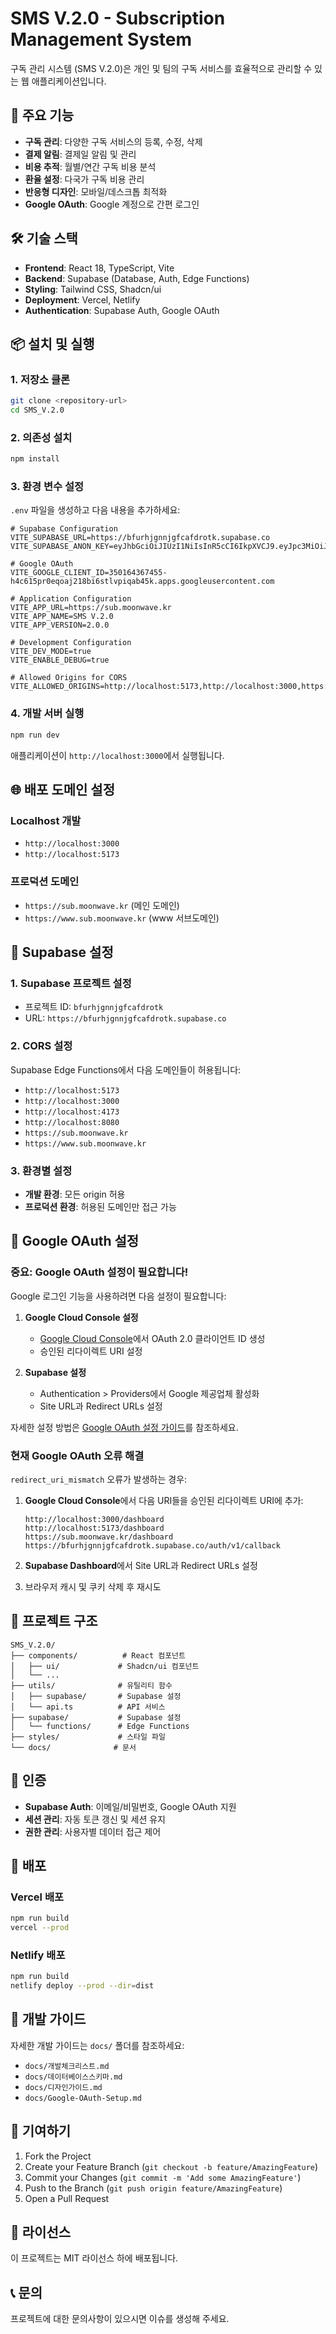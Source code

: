 # SMS V.2.0 - Subscription Management System

구독 관리 시스템 (SMS V.2.0)은 개인 및 팀의 구독 서비스를 효율적으로 관리할 수 있는 웹 애플리케이션입니다.

## 🚀 주요 기능

- **구독 관리**: 다양한 구독 서비스의 등록, 수정, 삭제
- **결제 알림**: 결제일 알림 및 관리
- **비용 추적**: 월별/연간 구독 비용 분석
- **환율 설정**: 다국가 구독 비용 관리
- **반응형 디자인**: 모바일/데스크톱 최적화
- **Google OAuth**: Google 계정으로 간편 로그인

## 🛠️ 기술 스택

- **Frontend**: React 18, TypeScript, Vite
- **Backend**: Supabase (Database, Auth, Edge Functions)
- **Styling**: Tailwind CSS, Shadcn/ui
- **Deployment**: Vercel, Netlify
- **Authentication**: Supabase Auth, Google OAuth

## 📦 설치 및 실행

### 1. 저장소 클론
```bash
git clone <repository-url>
cd SMS_V.2.0
```

### 2. 의존성 설치
```bash
npm install
```

### 3. 환경 변수 설정
`.env` 파일을 생성하고 다음 내용을 추가하세요:

```env
# Supabase Configuration
VITE_SUPABASE_URL=https://bfurhjgnnjgfcafdrotk.supabase.co
VITE_SUPABASE_ANON_KEY=eyJhbGciOiJIUzI1NiIsInR5cCI6IkpXVCJ9.eyJpc3MiOiJzdXBhYmFzZSIsInJlZiI6ImJmdXJoamdubmpnZmNhZmRyb3RrIiwicm9sZSI6ImFub24iLCJpYXQiOjE3NTM2MDQ4NTIsImV4cCI6MjA2OTE4MDg1Mn0.mxP7V92XRdY8e_7r9GR3B04blukhVf1vu_teRguv20U

# Google OAuth
VITE_GOOGLE_CLIENT_ID=350164367455-h4c615pr0eqoaj218bi6stlvpiqab45k.apps.googleusercontent.com

# Application Configuration
VITE_APP_URL=https://sub.moonwave.kr
VITE_APP_NAME=SMS V.2.0
VITE_APP_VERSION=2.0.0

# Development Configuration
VITE_DEV_MODE=true
VITE_ENABLE_DEBUG=true

# Allowed Origins for CORS
VITE_ALLOWED_ORIGINS=http://localhost:5173,http://localhost:3000,https://sub.moonwave.kr,https://www.sub.moonwave.kr
```

### 4. 개발 서버 실행
```bash
npm run dev
```

애플리케이션이 `http://localhost:3000`에서 실행됩니다.

## 🌐 배포 도메인 설정

### Localhost 개발
- `http://localhost:3000`
- `http://localhost:5173`

### 프로덕션 도메인
- `https://sub.moonwave.kr` (메인 도메인)
- `https://www.sub.moonwave.kr` (www 서브도메인)

## 🔧 Supabase 설정

### 1. Supabase 프로젝트 설정
- 프로젝트 ID: `bfurhjgnnjgfcafdrotk`
- URL: `https://bfurhjgnnjgfcafdrotk.supabase.co`

### 2. CORS 설정
Supabase Edge Functions에서 다음 도메인들이 허용됩니다:
- `http://localhost:5173`
- `http://localhost:3000`
- `http://localhost:4173`
- `http://localhost:8080`
- `https://sub.moonwave.kr`
- `https://www.sub.moonwave.kr`

### 3. 환경별 설정
- **개발 환경**: 모든 origin 허용
- **프로덕션 환경**: 허용된 도메인만 접근 가능

## 🔐 Google OAuth 설정

### 중요: Google OAuth 설정이 필요합니다!

Google 로그인 기능을 사용하려면 다음 설정이 필요합니다:

1. **Google Cloud Console 설정**
   - [Google Cloud Console](https://console.cloud.google.com/)에서 OAuth 2.0 클라이언트 ID 생성
   - 승인된 리다이렉트 URI 설정

2. **Supabase 설정**
   - Authentication > Providers에서 Google 제공업체 활성화
   - Site URL과 Redirect URLs 설정

자세한 설정 방법은 [Google OAuth 설정 가이드](docs/Google-OAuth-Setup.md)를 참조하세요.

### 현재 Google OAuth 오류 해결

`redirect_uri_mismatch` 오류가 발생하는 경우:

1. **Google Cloud Console**에서 다음 URI들을 승인된 리다이렉트 URI에 추가:
   ```
   http://localhost:3000/dashboard
   http://localhost:5173/dashboard
   https://sub.moonwave.kr/dashboard
   https://bfurhjgnnjgfcafdrotk.supabase.co/auth/v1/callback
   ```

2. **Supabase Dashboard**에서 Site URL과 Redirect URLs 설정

3. 브라우저 캐시 및 쿠키 삭제 후 재시도

## 📁 프로젝트 구조

```
SMS_V.2.0/
├── components/          # React 컴포넌트
│   ├── ui/             # Shadcn/ui 컴포넌트
│   └── ...
├── utils/              # 유틸리티 함수
│   ├── supabase/       # Supabase 설정
│   └── api.ts          # API 서비스
├── supabase/           # Supabase 설정
│   └── functions/      # Edge Functions
├── styles/             # 스타일 파일
└── docs/              # 문서
```

## 🔐 인증

- **Supabase Auth**: 이메일/비밀번호, Google OAuth 지원
- **세션 관리**: 자동 토큰 갱신 및 세션 유지
- **권한 관리**: 사용자별 데이터 접근 제어

## 🚀 배포

### Vercel 배포
```bash
npm run build
vercel --prod
```

### Netlify 배포
```bash
npm run build
netlify deploy --prod --dir=dist
```

## 📝 개발 가이드

자세한 개발 가이드는 `docs/` 폴더를 참조하세요:
- `docs/개발체크리스트.md`
- `docs/데이터베이스스키마.md`
- `docs/디자인가이드.md`
- `docs/Google-OAuth-Setup.md`

## 🤝 기여하기

1. Fork the Project
2. Create your Feature Branch (`git checkout -b feature/AmazingFeature`)
3. Commit your Changes (`git commit -m 'Add some AmazingFeature'`)
4. Push to the Branch (`git push origin feature/AmazingFeature`)
5. Open a Pull Request

## 📄 라이선스

이 프로젝트는 MIT 라이선스 하에 배포됩니다.

## 📞 문의

프로젝트에 대한 문의사항이 있으시면 이슈를 생성해 주세요. 